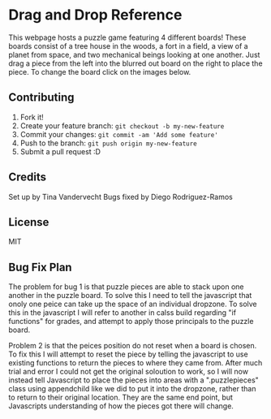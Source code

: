# Drag and Drop Reference

This webpage hosts a puzzle game featuring 4 different boards! These boards consist of a tree house in the woods, a fort in a field, a view of a planet from space, and two mechanical beings looking at one another. Just drag a piece from the left into the blurred out board on the right to place the piece. To change the board click on the images below. 

## Contributing

1. Fork it!
2. Create your feature branch: `git checkout -b my-new-feature`
3. Commit your changes: `git commit -am 'Add some feature'`
4. Push to the branch: `git push origin my-new-feature`
5. Submit a pull request :D

## Credits

Set up by Tina Vandervecht
Bugs fixed by Diego Rodriguez-Ramos

## License
MIT

## Bug Fix Plan 
The problem for bug 1 is that puzzle pieces are able to stack upon one another in the puzzle board. To solve this I need to tell the javascript that onoly one peice can take up the space of an individual dropzone. To solve this in the
javascript I will refer to another in calss build regarding "if functions" for grades, and attempt to apply those principals to the puzzle board.

Problem 2 is that the peices position do not reset when a board is chosen. To fix this I will attempt to reset the piece by telling the javascript to use existing functions to return the pieces to where they came from.
After much trial and error I could not get the original soloution to work, so I will now instead tell Javascript to place the pieces into areas with a ".puzzlepieces" class using appendchild like we did to put it into the dropzone, rather than to return to their original location. They are the same end point, but Javascripts understanding of how the pieces got there will change.